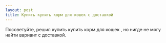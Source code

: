 ```yaml
---
layout: post 
title: Купить купить корм для кошек с доставкой 
--- 
```

Посоветуйте, решил купить купить корм для кошек , но нигде не могу найти вариант с доставкой.